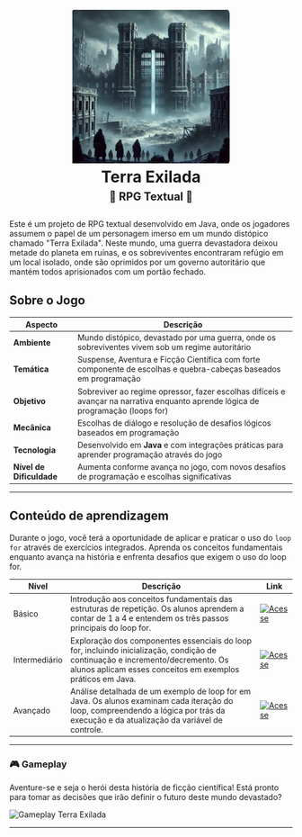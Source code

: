<h1 align="center">
  <br />
  <img
    img src="imagens/terraExilada.png"
    alt="Terra Exilada"
    width="280"
  />
  <br />
  <b>Terra Exilada</b>
  <br />
  <sub
    ><sup><b>🎲 RPG Textual 🎲</b></sup></sub
  >
  <br />
</h1>

Este é um projeto de RPG textual desenvolvido em Java, onde os jogadores assumem o papel de um personagem imerso em um mundo distópico chamado "Terra Exilada". 
Neste mundo, uma guerra devastadora deixou metade do planeta em ruínas, e os sobreviventes encontraram refúgio em um local isolado, onde são oprimidos por um 
governo autoritário que mantém todos aprisionados com um portão fechado.


##  **Sobre o Jogo** 

| **Aspecto** | **Descrição** |
|-------------|--------------|
| **Ambiente** | Mundo distópico, devastado por uma guerra, onde os sobreviventes vivem sob um regime autoritário | 
| **Temática** | Suspense, Aventura e Ficção Científica com forte componente de escolhas e quebra-cabeças baseados em programação | 
| **Objetivo** | Sobreviver ao regime opressor, fazer escolhas difíceis e avançar na narrativa enquanto aprende lógica de programação (loops for) | 
| **Mecânica** | Escolhas de diálogo e resolução de desafios lógicos baseados em programação | 
| **Tecnologia** | Desenvolvido em **Java** e com integrações práticas para aprender programação através do jogo | 
| **Nível de Dificuldade** | Aumenta conforme avança no jogo, com novos desafios de programação e escolhas significativas | 

---



## Conteúdo de aprendizagem 
 Durante o jogo, você terá a oportunidade de aplicar e praticar o uso do `loop for` através de exercícios integrados. Aprenda os conceitos fundamentais enquanto avança na história e enfrenta desafios que exigem o uso do loop for.


| Nível         | Descrição                                                                                                                         | Link                                                                                                      |
|---------------|-----------------------------------------------------------------------------------------------------------------------------------|-----------------------------------------------------------------------------------------------------------|
| Básico        | Introdução aos conceitos fundamentais das estruturas de repetição. Os alunos aprendem a contar de 1 a 4 e entendem os três passos principais do loop for.  | [![Acesse](https://img.shields.io/badge/Acesse-ADD8E6?style=for-the-badge&labelColor=000000&logoWidth=25)](https://mega.nz/file/EH1CzSLD#KaThOiB5DsSRpmE2kBG9ZpY9l3q0hrV5fv5rYPN_J9A)               |
| Intermediário | Exploração dos componentes essenciais do loop for, incluindo inicialização, condição de continuação e incremento/decremento. Os alunos aplicam esses conceitos em exemplos práticos em Java. | [![Acesse](https://img.shields.io/badge/Acesse-ADD8E6?style=for-the-badge&labelColor=000000&logoWidth=25)](https://mega.nz/file/UaVmyCib#c5rqbHuyYOCnzFt3Z3f6MQkpcSCLBaivHB_vCSNsUck)     |
| Avançado      | Análise detalhada de um exemplo de loop for em Java. Os alunos examinam cada iteração do loop, compreendendo a lógica por trás da execução e da atualização da variável de controle. | [![Acesse](https://img.shields.io/badge/Acesse-ADD8E6?style=for-the-badge&labelColor=000000&logoWidth=25)](https://mega.nz/file/RaEjGZqS#hIFI1AmnZV7fx3KPANAP4ItCsT3rWmWas9eM8CVul6c)             |


---


### 🎮 **Gameplay**

Aventure-se e seja o herói desta história de ficção científica! Está pronto para tomar as decisões que irão definir o futuro deste mundo devastado? 

![Gameplay Terra Exilada](link-do-gif)

---



